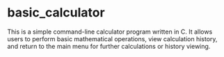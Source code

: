 # basic_calculator
This is a simple command-line calculator program written in C. It allows users to perform basic mathematical operations, view calculation history, and return to the main menu for further calculations or history viewing.
